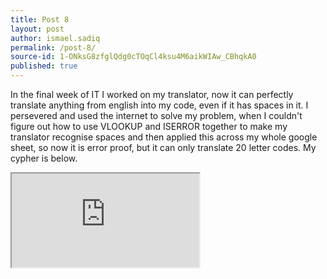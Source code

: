 ```yaml
---
title: Post 8
layout: post
author: ismael.sadiq
permalink: /post-8/
source-id: 1-ONksG8zfglQdg0cTOqCl4ksu4M6aikWIAw_CBhqkA0
published: true
---
```

In the final week of IT I worked on my translator, now it can perfectly translate anything from english into my code, even if it has spaces in it. I persevered and used the internet to solve my problem, when I couldn't figure out how to use VLOOKUP and ISERROR together to make my translator recognise spaces and then applied this across my whole google sheet, so now it is error proof, but it can only translate 20 letter codes. My cypher is below.

<iframe src="https://docs.google.com/spreadsheets/d/e/2PACX-1vQLnE58u0qaYYNxuilU079EIcaSY9uwv8uH39SAVkbwDl4hdGcfIQw-X4OlE0Kw0jYN1VGvXAhIkw1q/pubhtml?widget=true&amp;headers=false"></iframe>
